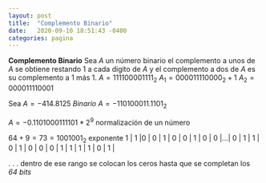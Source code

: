 ```yaml
---
layout: post
title:  "Complemento Binario"
date:   2020-09-10 18:51:43 -0400
categories: pagina
---
```

**Complemento Binario**
Sea $A$ un número binario el complemento a unos de $A$ se obtiene restando $1$ a cada digito de $A$ y el complemento a dos de $A$ es su complemento a $1$ más $1$.
$A= 1 1 1 1 0 0 0 0 1 1 1 1_2$
$A_1= 0  0  0  0  1  1  1  1 0  0  0  0_2 + 1$
$A_2= 0  0  0  0  1  1  1  1 0  0  0 1$



Sea 
$A=-414.8125$
*Binario* 
$A= -110100011.110 1_2$

$A= -0.1101000111101*2^9$ normalización de un número

$64+9=73=1001001_2$ exponente
1 | 1 |0 | 0 | 1 | 0 | 0 | 1 | 0 |	 0 |…|	0 | 1 | 1 | 0 | 1 | 0 | 0 | 0 | 1 | 1 | 1 | 1 | 0 |	1 |

. . . dentro de ese rango se colocan los ceros hasta que se completan los *64 bits*


